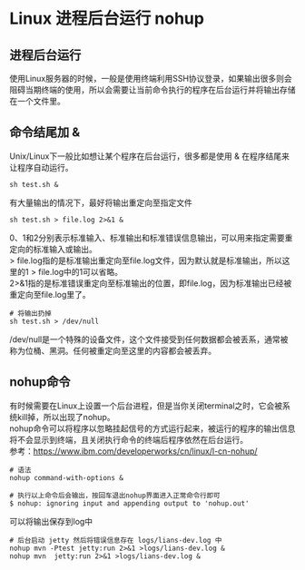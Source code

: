 # Linux 进程后台运行 nohup
## 进程后台运行
使用Linux服务器的时候，一般是使用终端利用SSH协议登录，如果输出很多则会阻碍当期终端的使用，所以会需要让当前命令执行的程序在后台运行并将输出存储在一个文件里。
## 命令结尾加 &
Unix/Linux下一般比如想让某个程序在后台运行，很多都是使用 & 在程序结尾来让程序自动运行。
```
sh test.sh &
```
有大量输出的情况下，最好将输出重定向至指定文件
```
sh test.sh > file.log 2>&1 &
```
0、1和2分别表示标准输入、标准输出和标准错误信息输出，可以用来指定需要重定向的标准输入或输出。</br>
\> file.log指的是标准输出重定向至file.log文件，因为默认就是标准输出，所以这里的1 > file.log中的1可以省略。</br>
2>&1指的是标准错误重定向至标准输出的位置，即file.log，因为标准输出已经被重定向至file.log里了。</br>
```
# 将输出扔掉
sh test.sh > /dev/null
```
/dev/null是一个特殊的设备文件，这个文件接受到任何数据都会被丢系，通常被称为位桶、黑洞。任何被重定向至这里的内容都会被丢弃。

## nohup命令
有时候需要在Linux上设置一个后台进程，但是当你关闭terminal之时，它会被系统kill掉，所以出现了nohup。</br>
nohup命令可以将程序以忽略挂起信号的方式运行起来，被运行的程序的输出信息将不会显示到终端，且关闭执行命令的终端后程序依然在后台运行。</br>
参考：https://www.ibm.com/developerworks/cn/linux/l-cn-nohup/
```
# 语法
nohup command-with-options &

# 执行以上命令后会输出，按回车退出nohup界面进入正常命令行即可
$ nohup: ignoring input and appending output to 'nohup.out'
```
可以将输出保存到log中
```
# 后台启动 jetty 然后将错误信息存在 logs/lians-dev.log 中
nohup mvn -Ptest jetty:run 2>&1 >logs/lians-dev.log &   
nohup mvn  jetty:run 2>&1 >logs/lians-dev.log &  
```

